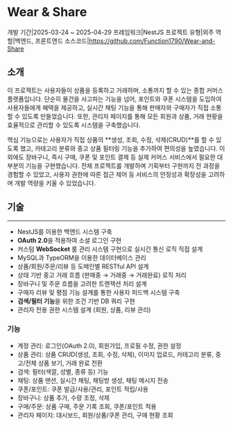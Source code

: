 # Wear & Share
<desc>개발 기간|2025-03-24 ~ 2025-04-29</desc>
<desc>프레임워크|NestJS</desc>
<desc>프로젝트 유형|외주</desc>
<desc>역할|백엔드, 프론트엔드</desc>
<desc>소스코드|<a>https://github.com/Function1790/Wear-and-Share</a></desc>
## 소개
이 프로젝트는 사용자들이 상품을 등록하고 거래하며, 소통까지 할 수 있는 종합 커머스 플랫폼입니다. 단순히 물건을 사고파는 기능을 넘어, 포인트와 쿠폰 시스템을 도입하여 사용자들에게 혜택을 제공하고, 실시간 채팅 기능을 통해 판매자와 구매자가 직접 소통할 수 있도록 만들었습니다. 또한, 관리자 페이지를 통해 모든 회원과 상품, 거래 현황을 효율적으로 관리할 수 있도록 시스템을 구축했습니다.

핵심 기능으로는 사용자가 직접 상품의 **생성, 조회, 수정, 삭제(CRUD)**를 할 수 있도록 했고, 카테고리 분류와 중고 상품 필터링 기능을 추가하여 편의성을 높였습니다. 이 외에도 장바구니, 즉시 구매, 쿠폰 및 포인트 결제 등 실제 커머스 서비스에서 필요한 대부분의 기능을 구현했습니다. 전체 프로젝트를 개발하며 기획부터 구현까지 전 과정을 경험할 수 있었고, 사용자 권한에 따른 접근 제어 등 서비스의 안정성과 확장성을 고려하며 개발 역량을 키울 수 있었습니다.

## 기술
---
- NestJS를 이용한 백엔드 시스템 구축
- **OAuth 2.0**을 적용하여 소셜 로그인 구현
- 커스텀 **WebSocket** 룸 관리 시스템 구현으로 실시간 통신 로직 직접 설계
- MySQL과 TypeORM을 이용한 데이터베이스 관리
- 상품/회원/주문/리뷰 등 도메인별 RESTful API 설계
- 상태 기반 중고 거래 흐름 (판매중 → 거래중 → 거래완료) 로직 처리
- 장바구니 및 주문 흐름을 고려한 트랜잭션 처리 설계
- 구매자 리뷰 및 평점 기능 설계를 통한 사용자 피드백 시스템 구축
- **검색/필터 기능**을 위한 조건 기반 DB 쿼리 구현
- 관리자 전용 권한 시스템 설계 (회원, 상품, 리뷰 관리)

### 기능
- 계정 관리: 로그인(OAuth 2.0), 회원가입, 프로필 수정, 권한 설정
- 상품 관리: 상품 CRUD(생성, 조회, 수정, 삭제), 이미지 업로드, 카테고리 분류, 중고/전체 상품 보기, 거래 완료 전환
- 검색: 필터(색깔, 성별, 종류 등) 기능
- 채팅: 상품 맨션, 실시간 채팅, 채팅방 생성, 채팅 메시지 전송
- 쿠폰/포인트: 쿠폰 발급/사용/관리, 포인트 적립/사용
- 장바구니: 상품 추가, 수량 조정, 삭제
- 구매/주문: 상품 구매, 주문 기록 조회, 쿠폰/포인트 적용
- 관리자 페이지: 대시보드, 회원/상품/쿠폰 관리, 구매 현황 조회